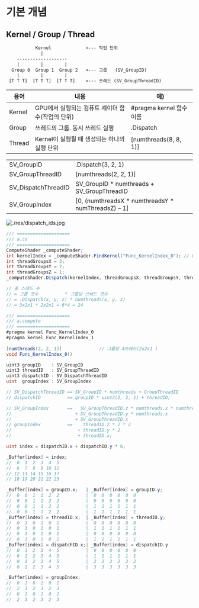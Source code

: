 
# 기본 개념

## Kernel / Group / Thread

``` txt
           Kernel             <--- 작업 단위
             |
    -------------------
    |        |        |
  Group 0  Group 1  Group 2   <--- 그룹   (SV_GroupID)
    |        |        |
 [T T T]  [T T T]  [T T T]    <--- 쓰레드 (SV_GroupThreadID)
```

| 용어   | 내용                                             | 예)                     |
| ------ | ------------------------------------------------ | ----------------------- |
| Kernel | GPU에서 실행되는 컴퓨트 셰이더 함수(작업의 단위) | #pragma kernel 함수이름 |
| Group  | 쓰레드의 그룹. 동시 쓰레드 실행                  | .Dispatch               |
| Thread | Kernel이 실행될 때 생성되는 하나의 실행 단위     | [numthreads(8, 8, 1)]   |

|                     |                                                    |
| ------------------- | -------------------------------------------------- |
| SV_GroupID          | .Dispatch(3, 2, 1)                                 |
| SV_GroupThreadID    | [numthreads(2, 2, 1)]                              |
| SV_DispatchThreadID | SV_GroupID * numthreads + SV_GroupThreadID         |
| SV_GroupIndex       | [0, (numthreadsX * numthreadsY * numThreadsZ) – 1] |

![./res/dispatch_ids.jpg](~/res/dispatch_ids.jpg)

``` cs
/// ====================
/// a.cs
/// ====================
ComputeShader _computeShader;
int kernelIndex = _computeShader.FindKernel("Func_KernelIndex_0"); // 0
int threadGroupsX = 3;
int threadGroupsY = 2;
int threadGroupsZ = 1;
_computeShader.Dispatch(kernelIndex, threadGroupsX, threadGroupsY, threadGroupsZ); // 쓰레드 그룹 6개(3x2x1)

// 총 스레드 수
// = 그룹 갯수          * 그룹당 쓰레드 갯수
// = .Dispatch(x, y, z) * numthreads(x, y, z)
// = 3x2x1 * 2x2x1 = 6*4 = 24

/// ====================
/// a.compute
/// ====================
#pragma kernel Func_KernelIndex_0
#pragma kernel Func_KernelIndex_1
 
[numthreads(2, 2, 1)]              // 그룹당 4쓰레드(2x2x1 )
void Func_KernelIndex_0()
```

``` cs
uint3 groupID    : SV_GroupID
uint3 threadID   : SV_GroupThreadID
uint3 dispatchID : SV_DispatchThreadID
uint  groupIndex : SV_GroupIndex

// SV_DispatchThreadID == SV_GroupID * numthreads + GroupThreadID
// dispatchID          == groupID * uint3(2, 2, 1) + threadID;

// SV_GroupIndex       ==   SV_GroupThreadID.z * numthreads.x * numthreads.y
//                        + SV_GroupThreadID.y * numthreads.x
//                        + SV_GroupThreadID.x
// groupIndex          ==    threadID.z * 2 * 2
//                         + threadID.y * 2
//                         + threadID.x;
```

``` cs
uint index = dispatchID.x + dispatchID.y * 6;

_Buffer[index] = index;
//  0  1  2  3  4  5
//  6  7  8  9 10 11
// 12 13 14 15 16 17
// 18 19 20 21 22 23

_Buffer[index] = groupID.x;   | _Buffer[index] = groupID.y;
//  0  0  1  1  2  2          |  0  0  0  0  0  0
//  0  0  1  1  2  2          |  0  0  0  0  0  0
//  0  0  1  1  2  2          |  1  1  1  1  1  1
//  0  0  1  1  2  2          |  1  1  1  1  1  1
_Buffer[index] = threadID.x;  | _Buffer[index] = threadID.y;
//  0  1  0  1  0  1          |  0  0  0  0  0  0
//  0  1  0  1  0  1          |  1  1  1  1  1  1
//  0  1  0  1  0  1          |  0  0  0  0  0  0
//  0  1  0  1  0  1          |  1  1  1  1  1  1
_Buffer[index] = dispatchID.x;| _Buffer[index] = dispatchID.y
//  0  1  2  3  4  5          |  0  0  0  0  0  0
//  0  1  2  3  4  5          |  1  1  1  1  1  1
//  0  1  2  3  4  5          |  2  2  2  2  2  2
//  0  1  2  3  4  5          |  3  3  3  3  3  3

_Buffer[index] = groupIndex;
//  0  1  0  1  0  1
//  2  3  2  3  2  3
//  0  1  0  1  0  1
//  2  3  2  3  2  3
```
